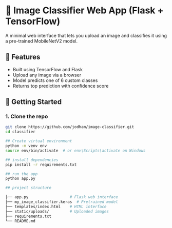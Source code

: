 # 🧠 Image Classifier Web App (Flask + TensorFlow)

A minimal web interface that lets you upload an image and classifies it using a pre-trained MobileNetV2 model.

## 🔧 Features
- Built using TensorFlow and Flask
- Upload any image via a browser
- Model predicts one of 6 custom classes
- Returns top prediction with confidence score

## 🚀 Getting Started

### 1. Clone the repo
```bash
git clone https://github.com/jodham/image-classifier.git
cd classifier

## Create virtual environment
python -m venv env
source env/bin/activate  # or env\Scripts\activate on Windows

## install dependencies
pip install -r requirements.txt

## run the app
python app.py

## project structure

├── app.py                  # Flask web interface
├── my_image_classifier.keras  # Pretrained model
├── templates/index.html    # HTML interface
├── static/uploads/         # Uploaded images
├── requirements.txt
└── README.md
